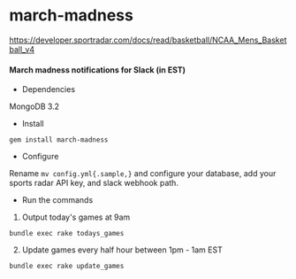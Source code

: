 # march-madness
https://developer.sportradar.com/docs/read/basketball/NCAA_Mens_Basketball_v4

#### March madness notifications for Slack (in EST)

* Dependencies

MongoDB 3.2

* Install

```
gem install march-madness
```

* Configure

Rename `mv config.yml{.sample,}` and configure your database, add your sports radar API key, and slack webhook path.

* Run the commands

1. Output today's games at 9am
```
bundle exec rake todays_games
```
2. Update games every half hour between 1pm - 1am EST 
```
bundle exec rake update_games
```